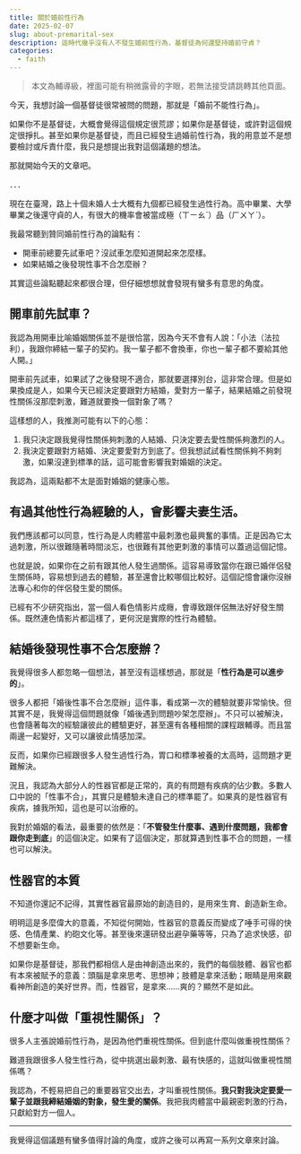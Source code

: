 ```yaml
---
title: 關於婚前性行為
date: 2025-02-07
slug: about-premarital-sex
description: 這時代幾乎沒有人不發生婚前性行為，基督徒為何還堅持婚前守貞？
categories:
  - faith
---
```


> 本文為輔導級，裡面可能有稍微露骨的字眼，若無法接受請跳轉其他頁面。

今天，我想討論一個基督徒很常被問的問題，那就是「婚前不能性行為」。

如果你不是基督徒，大概會覺得這個規定很荒謬；如果你是基督徒，或許對這個規定很掙扎。甚至如果你是基督徒，而且已經發生過婚前性行為，我的用意並不是想要檢討或斥責什麼，我只是想提出我對這個議題的想法。

那就開始今天的文章吧。

．．．

現在在臺灣，路上十個未婚人士大概有九個都已經發生過性行為。高中畢業、大學畢業之後還守貞的人，有很大的機率會被當成極（ㄒㄧㄠˋ）品（ㄏㄨㄚˋ）。

我最常聽到贊同婚前性行為的論點有：

- 開車前總要先試車吧？沒試車怎麼知道開起來怎麼樣。
- 如果結婚之後發現性事不合怎麼辦？

其實這些論點聽起來都很合理，但仔細想想就會發現有蠻多有意思的角度。

## 開車前先試車？

我認為用開車比喻婚姻關係並不是很恰當，因為今天不會有人說：「小法（法拉利），我跟你締結一輩子的契約。我一輩子都不會換車，你也一輩子都不要給其他人開。」

開車前先試車，如果試了之後發現不適合，那就要選擇別台，這非常合理。但是如果換成是人，如果今天已經決定要跟對方結婚，愛對方一輩子，結果結婚之前發現性關係沒那麼刺激，難道就要換一個對象了嗎？

這樣想的人，我推測可能有以下的心態：

1. 我只決定跟我覺得性關係夠刺激的人結婚、只決定要去愛性關係夠激烈的人。
2. 我決定要跟對方結婚、決定要愛對方到底了。但我想試試看性關係夠不夠刺激，如果沒達到標準的話，這可能會影響我對婚姻的決定。

我認為，這兩點都不太是面對婚姻的健康心態。

## 有過其他性行為經驗的人，會影響夫妻生活。

我們應該都可以同意，性行為是人肉體當中最刺激也最興奮的事情。正是因為它太過刺激，所以很難隨著時間淡忘，也很難有其他更刺激的事情可以蓋過這個記憶。

也就是說，如果你在之前有跟其他人發生過關係。這容易導致當你在跟已婚伴侶發生關係時，容易想到過去的體驗，甚至還會比較哪個比較好。這個記憶會讓你沒辦法專心和你的伴侶發生愛的關係。

已經有不少研究指出，當一個人看色情影片成癮，會導致跟伴侶無法好好發生關係。既然連色情影片都這樣了，更何況是實際的性行為體驗。

## 結婚後發現性事不合怎麼辦？

我覺得很多人都忽略一個想法，甚至沒有這樣想過，那就是「**性行為是可以進步的**」。

很多人都把「婚後性事不合怎麼辦」這件事，看成第一次的體驗就要非常愉快。但其實不是，我覺得這個問題就像「婚後遇到問題吵架怎麼辦」。不只可以被解決，也會隨著每次的經驗讓彼此的體驗更好，甚至還有各種相關的課程跟輔導。而且當兩邊一起變好，又可以讓彼此情感加深。

反而，如果你已經跟很多人發生過性行為，胃口和標準被養的太高時，這問題才更難解決。

況且，我認為大部分人的性器官都是正常的，真的有問題有疾病的佔少數。多數人口中說的「性事不合」，其實只是體驗未達自己的標準罷了。如果真的是性器官有疾病，據我所知，這也是可以治療的。

我對於婚姻的看法，最重要的依然是：「**不管發生什麼事、遇到什麼問題，我都會跟你走到底**」的這個決定。如果有了這個決定，那就算遇到性事不合的問題，一樣也可以解決。

## 性器官的本質

不知道你還記不記得，其實性器官最原始的創造目的，是用來生育、創造新生命。

明明這是多麼偉大的意義，不知從何開始，性器官的意義反而變成了唾手可得的快感、色情產業、約砲文化等。甚至後來還研發出避孕藥等等，只為了追求快感，卻不想要新生命。

如果你是基督徒，那我們都相信人是由神創造出來的，我們的每個肢體、器官也都有本來被賦予的意義：頭腦是拿來思考、思想神；肢體是拿來活動；眼睛是用來觀看神所創造的美好世界。而，性器官，是拿來......爽的？顯然不是如此。

## 什麼才叫做「重視性關係」？

很多人主張說婚前性行為，是因為他們重視性關係。但到底什麼叫做重視性關係？

難道我跟很多人發生性行為，從中挑選出最刺激、最有快感的，這就叫做重視性關係嗎？

我認為，不輕易把自己的重要器官交出去，才叫重視性關係。**我只對我決定要愛一輩子並跟我締結婚姻的對象，發生愛的關係**。我把我肉體當中最親密刺激的行為，只獻給對方一個人。

---

我覺得這個議題有蠻多值得討論的角度，或許之後可以再寫一系列文章來討論。
